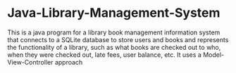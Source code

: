# Java-Library-Management-System
This is a java program for a library book management information system that connects to a SQLite database to store users and books and represents
the functionality of a library, such as what books are checked out to who, when they were checked out, late fees, user balance, etc. 
It uses a Model-View-Controller approach 
